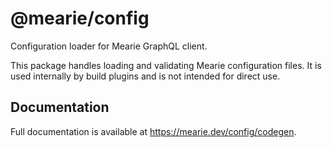# @mearie/config

Configuration loader for Mearie GraphQL client.

This package handles loading and validating Mearie configuration files. It is
used internally by build plugins and is not intended for direct use.

## Documentation

Full documentation is available at <https://mearie.dev/config/codegen>.

